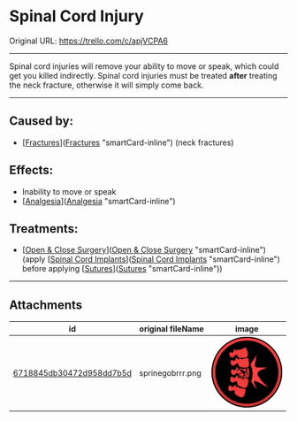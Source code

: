 # Spinal Cord Injury

Original URL: https://trello.com/c/apjVCPA6

---

Spinal cord injuries will remove your ability to move or speak, which could get you killed indirectly. Spinal cord injuries must be treated **after** treating the neck fracture, otherwise it will simply come back.

---

## Caused by:

- [[Fractures](../Bones/Fractures.md)]([Fractures](../Bones/Fractures.md) "smartCard-inline") (neck fractures)

## Effects:

- Inability to move or speak
- [[Analgesia](../Torso/Analgesia.md)]([Analgesia](../Torso/Analgesia.md) "smartCard-inline")

## Treatments:

- [[Open & Close Surgery](../Procedures/Open%20&%20Close%20Surgery.md)]([Open & Close Surgery](../Procedures/Open%20&%20Close%20Surgery.md) "smartCard-inline") (apply [[Spinal Cord Implants](../Items/Spinal%20Cord%20Implants.md)]([Spinal Cord Implants](../Items/Spinal%20Cord%20Implants.md) "smartCard-inline") before applying [[Sutures](../Items/Sutures.md)]([Sutures](../Items/Sutures.md) "smartCard-inline"))

---

## Attachments

id | original fileName | image
---|---|---
[6718845db30472d958dd7b5d](./Spinal%20Cord%20Injury%20-%20Attachments/6718845db30472d958dd7b5d.png) | sprinegobrrr.png | ![sprinegobrrr.png\|200](./Spinal%20Cord%20Injury%20-%20Attachments/6718845db30472d958dd7b5d.png)